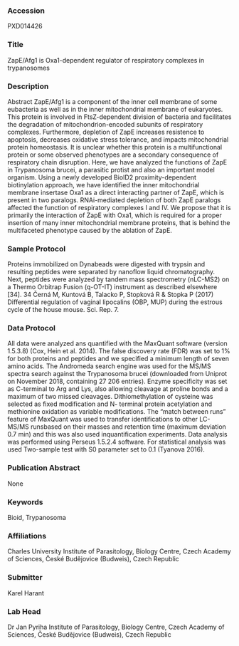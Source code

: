 ### Accession
PXD014426

### Title
ZapE/Afg1 is Oxa1-dependent regulator of respiratory complexes in trypanosomes

### Description
Abstract ZapE/Afg1 is a component of the inner cell membrane of some eubacteria as well as in the inner mitochondrial membrane of eukaryotes. This protein is involved in FtsZ-dependent division of bacteria and facilitates the degradation of mitochondrion-encoded subunits of respiratory complexes. Furthermore, depletion of ZapE increases resistence to apoptosis, decreases oxidative stress tolerance, and impacts mitochondrial protein homeostasis. It is unclear whether this protein is a multifunctional protein or some observed phenotypes are a secondary consequence of respiratory chain disruption. Here, we have analyzed the functions of ZapE in Trypanosoma brucei, a parasitic protist and also an important model organism. Using a newly developed BioID2 proximity-dependent biotinylation approach, we have identified the inner mitochondrial membrane insertase Oxa1 as a direct interacting partner of ZapE, which is present in two paralogs. RNAi-mediated depletion of both ZapE paralogs affected the function of respiratory complexes I and IV. We propose that it is primarily the interaction of ZapE with Oxa1, which is required for a proper insertion of many inner mitochondrial membrane proteins, that is behind the multifaceted phenotype caused by the ablation of ZapE.

### Sample Protocol
Proteins immobilized on Dynabeads were digested with trypsin and resulting peptides were separated by nanoflow liquid chromatography. Next, peptides were analyzed by tandem mass spectrometry (nLC-MS2) on a Thermo Orbitrap Fusion (q-OT-IT) instrument as described elsewhere [34].   34 Černá M, Kuntová B, Talacko P, Stopková R & Stopka P (2017) Differential regulation of vaginal lipocalins (OBP, MUP) during the estrous cycle of the house mouse. Sci. Rep. 7.

### Data Protocol
All data were analyzed ans quantified with the MaxQuant software (version 1.5.3.8) (Cox, Hein et al. 2014). The false discovery rate (FDR) was set to 1% for both proteins and peptides and we specified a minimum length of seven amino acids. The Andromeda search engine was used for the MS/MS spectra search against the Trypanosoma brucei (downloaded from Uniprot on November 2018, containing 27 206 entries). Enzyme specificity was set as C-terminal to Arg and Lys, also allowing cleavage at proline bonds and a maximum of two missed cleavages. Dithiomethylation of cysteine was selected as fixed modification and N- terminal protein acetylation and methionine oxidation as variable modifications. The “match between runs” feature of MaxQuant was used to transfer identifications to other LC-MS/MS runsbased on their masses and retention time (maximum deviation 0.7 min) and this was also used inquantification experiments. Data analysis was performed using Perseus 1.5.2.4 software. For statistical analysis was used Two-sample test with S0 parameter set to 0.1  (Tyanova 2016).

### Publication Abstract
None

### Keywords
Bioid, Trypanosoma

### Affiliations
Charles University
Institute of Parasitology, Biology Centre, Czech Academy of Sciences, České Budějovice (Budweis), Czech Republic

### Submitter
Karel Harant

### Lab Head
Dr Jan Pyriha
Institute of Parasitology, Biology Centre, Czech Academy of Sciences, České Budějovice (Budweis), Czech Republic


